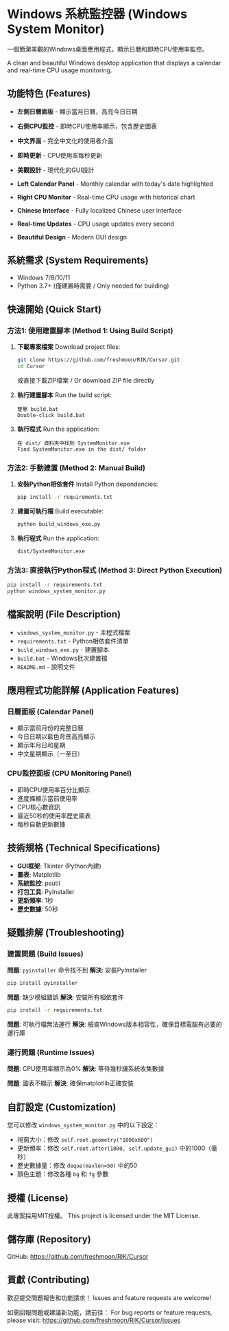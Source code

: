 # Windows 系統監控器 (Windows System Monitor)

一個簡潔美觀的Windows桌面應用程式，顯示日曆和即時CPU使用率監控。

A clean and beautiful Windows desktop application that displays a calendar and real-time CPU usage monitoring.

## 功能特色 (Features)

- **左側日曆面板** - 顯示當月日曆，高亮今日日期
- **右側CPU監控** - 即時CPU使用率顯示，包含歷史圖表
- **中文界面** - 完全中文化的使用者介面
- **即時更新** - CPU使用率每秒更新
- **美觀設計** - 現代化的GUI設計

- **Left Calendar Panel** - Monthly calendar with today's date highlighted
- **Right CPU Monitor** - Real-time CPU usage with historical chart
- **Chinese Interface** - Fully localized Chinese user interface
- **Real-time Updates** - CPU usage updates every second
- **Beautiful Design** - Modern GUI design

## 系統需求 (System Requirements)

- Windows 7/8/10/11
- Python 3.7+ (僅建置時需要 / Only needed for building)

## 快速開始 (Quick Start)

### 方法1: 使用建置腳本 (Method 1: Using Build Script)

1. **下載專案檔案**
   Download project files:
   ```bash
   git clone https://github.com/freshmoon/RIK/Cursor.git
   cd Cursor
   ```
   或直接下載ZIP檔案 / Or download ZIP file directly

2. **執行建置腳本**
   Run the build script:
   ```
   雙擊 build.bat
   Double-click build.bat
   ```

3. **執行程式**
   Run the application:
   ```
   在 dist/ 資料夾中找到 SystemMonitor.exe
   Find SystemMonitor.exe in the dist/ folder
   ```

### 方法2: 手動建置 (Method 2: Manual Build)

1. **安裝Python相依套件**
   Install Python dependencies:
   ```bash
   pip install -r requirements.txt
   ```

2. **建置可執行檔**
   Build executable:
   ```bash
   python build_windows_exe.py
   ```

3. **執行程式**
   Run the application:
   ```bash
   dist/SystemMonitor.exe
   ```

### 方法3: 直接執行Python程式 (Method 3: Direct Python Execution)

```bash
pip install -r requirements.txt
python windows_system_monitor.py
```

## 檔案說明 (File Description)

- `windows_system_monitor.py` - 主程式檔案
- `requirements.txt` - Python相依套件清單
- `build_windows_exe.py` - 建置腳本
- `build.bat` - Windows批次建置檔
- `README.md` - 說明文件

## 應用程式功能詳解 (Application Features)

### 日曆面板 (Calendar Panel)
- 顯示當前月份的完整日曆
- 今日日期以藍色背景高亮顯示
- 顯示年月日和星期
- 中文星期顯示（一至日）

### CPU監控面板 (CPU Monitoring Panel)
- 即時CPU使用率百分比顯示
- 進度條顯示當前使用率
- CPU核心數資訊
- 最近50秒的使用率歷史圖表
- 每秒自動更新數據

## 技術規格 (Technical Specifications)

- **GUI框架**: Tkinter (Python內建)
- **圖表**: Matplotlib
- **系統監控**: psutil
- **打包工具**: PyInstaller
- **更新頻率**: 1秒
- **歷史數據**: 50秒

## 疑難排解 (Troubleshooting)

### 建置問題 (Build Issues)

**問題**: `pyinstaller` 命令找不到
**解決**: 安裝PyInstaller
```bash
pip install pyinstaller
```

**問題**: 缺少模組錯誤
**解決**: 安裝所有相依套件
```bash
pip install -r requirements.txt
```

**問題**: 可執行檔無法運行
**解決**: 檢查Windows版本相容性，確保目標電腦有必要的運行庫

### 運行問題 (Runtime Issues)

**問題**: CPU使用率顯示為0%
**解決**: 等待幾秒讓系統收集數據

**問題**: 圖表不顯示
**解決**: 確保matplotlib正確安裝

## 自訂設定 (Customization)

您可以修改 `windows_system_monitor.py` 中的以下設定：

- 視窗大小：修改 `self.root.geometry("1000x600")`
- 更新頻率：修改 `self.root.after(1000, self.update_gui)` 中的1000（毫秒）
- 歷史數據量：修改 `deque(maxlen=50)` 中的50
- 顏色主題：修改各種 `bg` 和 `fg` 參數

## 授權 (License)

此專案採用MIT授權。
This project is licensed under the MIT License.

## 儲存庫 (Repository)

GitHub: https://github.com/freshmoon/RIK/Cursor

## 貢獻 (Contributing)

歡迎提交問題報告和功能請求！
Issues and feature requests are welcome!

如需回報問題或建議新功能，請前往：
For bug reports or feature requests, please visit:
https://github.com/freshmoon/RIK/Cursor/issues